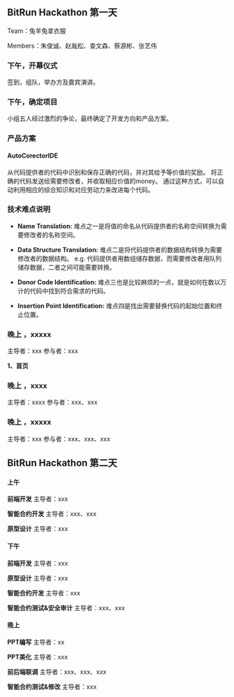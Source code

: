 ## BitRun Hackathon 第一天
Team：兔羊兔拿衣服

Members：朱俊诚、赵胤松、查文森、蔡源彬、张艺伟

### 下午，开幕仪式 ###

签到，组队，举办方及嘉宾演讲。

### 下午，确定项目 ###

小组五人经过激烈的争论，最终确定了开发方向和产品方案。

### 产品方案

#### AutoCorectorIDE

从代码提供者的代码中识别和保存正确的代码，并对其给予等价值的奖励。
将正确的代码发送给需要修改者，并收取相应价值的money。
通过这种方式，可以自动利用相应的综合知识和对应劳动力来改进每个代码。

### 技术难点说明
* **Name Translation:**
  难点之一是将值的命名从代码提供者的名称空间转换为需要修改者的名称空间。

* **Data Structure Translation:**
  难点二是将代码提供者的数据结构转换为需要修改者的数据结构。
  e.g. 代码提供者用数组储存数据，而需要修改者用队列储存数据，二者之间可能需要转换。

* **Donor Code Identification:**
  难点三也是比较麻烦的一点，就是如何在数以万计的代码中找到符合需求的代码。

* **Insertion Point Identification:**
  难点四是找出需要替换代码的起始位置和终止位置。
### 晚上 ，xxxxx ###
主导者：xxx
参与者：xxx

**1、首页**

### 晚上 ，xxxx ###
主导者：xxxx
参与者：xxx、xxx


### 晚上 ，xxxxx ###
主导者：xxx
参与者：xxx、xxx、xxx


## BitRun Hackathon 第二天
####  上午
 **前端开发**
主导者：xxx

 **智能合约开发**
主导者：xxx、xxx

 **原型设计**
主导者：xxx

####  下午
 **前端开发**
主导者：xxx

 **原型设计**
主导者：xxx 

 **智能合约开发**
主导者：xxx

 **智能合约测试&安全审计**
主导者：xxx、xxx

####  晚上
 **PPT编写**
主导者：xx 

 **PPT美化**
主导者：xxx 

 **前后端联调**
主导者：xxx、xxx、xxx

 **智能合约测试&修改**
主导者：xxx
